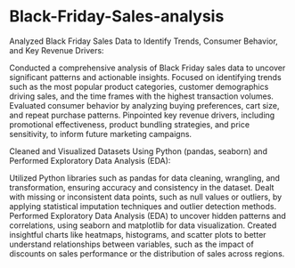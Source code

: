 # Black-Friday-Sales-analysis

Analyzed Black Friday Sales Data to Identify Trends, Consumer Behavior, and Key Revenue Drivers:

Conducted a comprehensive analysis of Black Friday sales data to uncover significant patterns and actionable insights.
Focused on identifying trends such as the most popular product categories, customer demographics driving sales, and the time frames with the highest transaction volumes.
Evaluated consumer behavior by analyzing buying preferences, cart size, and repeat purchase patterns.
Pinpointed key revenue drivers, including promotional effectiveness, product bundling strategies, and price sensitivity, to inform future marketing campaigns.


Cleaned and Visualized Datasets Using Python (pandas, seaborn) and Performed Exploratory Data Analysis (EDA):

Utilized Python libraries such as pandas for data cleaning, wrangling, and transformation, ensuring accuracy and consistency in the dataset.
Dealt with missing or inconsistent data points, such as null values or outliers, by applying statistical imputation techniques and outlier detection methods.
Performed Exploratory Data Analysis (EDA) to uncover hidden patterns and correlations, using seaborn and matplotlib for data visualization.
Created insightful charts like heatmaps, histograms, and scatter plots to better understand relationships between variables, such as the impact of discounts on sales performance or the distribution of sales across regions.
